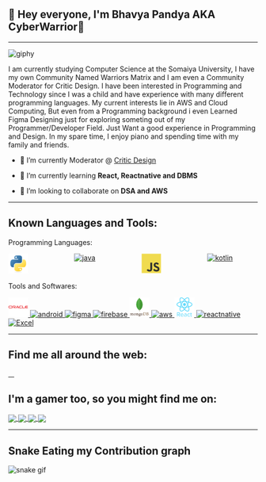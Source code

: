 ## 👋 Hey everyone, I'm Bhavya Pandya AKA CyberWarrior👋
_______________________________________________________________________________________________________________________________________________________________________
![giphy](https://user-images.githubusercontent.com/80274814/199753248-fc2847fa-2574-4864-8189-5d8bf5f46fb5.gif)

I am currently studying Computer Science at the Somaiya University, I have my own Community Named Warriors Matrix and I am even a Community Moderator for Critic Design. I have been interested in Programming and Technology since I was a child and have experience with many different programming languages. My current interests lie in AWS and Cloud Computing, But even from a Programming background i even Learned Figma Designing just for exploring someting out of my Programmer/Developer Field. Just Want a good experience in Programming and Design. In my spare time, I enjoy piano and spending time with my family and friends.

- 🔭 I’m currently Moderator @ [Critic Design](https://criticdesigns.com/)

- 🌱 I’m currently learning **React, Reactnative and DBMS**

- 👯 I’m looking to collaborate on **DSA and AWS**
_______________________________________________________________________________________________________________________________________________________________________

## Known Languages and Tools:
Programming Languages:
<p style="display: flex; width: 90%; justify-content: space-between; align="left"><a href="https://www.python.org" target="_blank" rel="noreferrer"> <img src="https://raw.githubusercontent.com/devicons/devicon/master/icons/python/python-original.svg" alt="python" width="40" height="40"/> </a>
<a href="https://www.java.com" target="_blank" rel="noreferrer"> <img src="https://user-images.githubusercontent.com/80274814/199768999-a278ed23-f194-49a2-9493-f1ec5e65cd54.svg" alt="java" width="40" height="40"/> </a>
<a href="https://developer.mozilla.org/en-US/docs/Web/JavaScript" target="_blank" rel="noreferrer"> <img src="https://raw.githubusercontent.com/devicons/devicon/master/icons/javascript/javascript-original.svg" alt="javascript" width="40" height="40"/> </a>
<a href="https://kotlinlang.org" target="_blank" rel="noreferrer"> <img src="https://user-images.githubusercontent.com/80274814/199768277-777c1681-61cc-461a-b2f7-432f57b7f825.svg" alt="kotlin" width="40" height="40"/> </a> 
  
Tools and Softwares:
<p align="left">
<a href="https://www.oracle.com/" target="_blank" rel="noreferrer"> <img src="https://raw.githubusercontent.com/devicons/devicon/master/icons/oracle/oracle-original.svg" alt="oracle" width="40" height="40"/> </a>
<a href="https://developer.android.com" target="_blank" rel="noreferrer"> <img src="https://user-images.githubusercontent.com/80274814/199775203-5b817d83-f417-4e32-9344-ef98267451e2.svg" alt="android" width="40" height="40"/> </a> 
<a href="https://www.figma.com/" target="_blank" rel="noreferrer"> <img src="https://www.vectorlogo.zone/logos/figma/figma-icon.svg" alt="figma" width="40" height="40"/> </a> 
<a href="https://firebase.google.com/" target="_blank" rel="noreferrer"> <img src="https://www.vectorlogo.zone/logos/firebase/firebase-icon.svg" alt="firebase" width="40" height="40"/> </a> 
<a href="https://www.mongodb.com/" target="_blank" rel="noreferrer"> <img src="https://raw.githubusercontent.com/devicons/devicon/master/icons/mongodb/mongodb-original-wordmark.svg" alt="mongodb" width="40" height="40"/> </a> 
<a href="https://aws.amazon.com" target="_blank" rel="noreferrer"> <img src="https://user-images.githubusercontent.com/80274814/199768468-e009f1dc-ca8e-4b35-97cf-bb1be2f96527.svg" alt="aws" width="40" height="40"/> </a> 
<a href="https://reactjs.org/" target="_blank" rel="noreferrer"> <img src="https://raw.githubusercontent.com/devicons/devicon/master/icons/react/react-original-wordmark.svg" alt="react" width="40" height="40"/> </a> 
<a href="https://reactnative.dev/" target="_blank" rel="noreferrer"> <img src="https://user-images.githubusercontent.com/80274814/199778341-9a6409b1-2c11-41cd-92b3-756adf416214.svg" alt="reactnative" width="40" height="40"/> </a>
<a href="https://www.microsoft.com/en-in/microsoft-365/excel" target="_blank" rel="noreferrer"> <img src="https://user-images.githubusercontent.com/80274814/199767471-b08266ac-1921-4edf-a98e-83894d039892.svg" alt="Excel" width="40" height="40"/> </a> </p>

________________________________________________________________________________________________________________________________________________________

## Find me all around the web:
<p align="left"><a href="https://twitter.com/0Cyberwarrior1" target="blank"> <img align="center" src="https://user-images.githubusercontent.com/80274814/199778794-e1cc6e38-7873-4e95-80ef-1b04d4857aa7.svg" title = "Twitter" alt="" height="30" /> </a>
<a href="https://www.linkedin.com/in/bhavya-pandya-3ba199247/" target="blank"> <img align="center" src="https://github.com/mishmanners/MishManners/blob/master/socials/transparent-Linkedin-logo-icon.png" alt="" height="30" /> </a>
<a href="http://instagram.com/Cyberwarrior1.0" target="blank"> <img align="center" src="https://user-images.githubusercontent.com/80274814/199779516-e166dba1-b28e-405d-8ecd-0b7bca9f8d68.svg" alt="" height="30" /> </a>
<a href="https://account.beacons.ai/account/home/home" target="blank"> <img align="center" src="https://user-images.githubusercontent.com/80274814/199801574-afa82601-2a5c-4982-b488-0df5efc97800.svg" alt="" height="30" /> </a>
  
## I'm a gamer too, so you might find me on:
<p align="left"><a href="https://discord.gg/hHSUZaD5W4" target="blank"> <img align="center" src="https://user-images.githubusercontent.com/80274814/199780662-0b75c3ad-fbdc-40cd-b0c2-3c0aaaff3359.svg" height="30" /> </a>
<a href="CyberWarrior1.0" target="blank"> <img align="center" src="https://user-images.githubusercontent.com/80274814/199794182-150e7614-cf20-469e-998d-b8826b322a68.svg" height="30" /> </a> 
<a href="CyberWarrior#21808" target="blank"> <img align="center" src="https://user-images.githubusercontent.com/80274814/199795573-efd28c13-16e8-4b2a-96f0-aa0f8332149c.svg" height="30" /> </a>
<a href="https://steamcommunity.com/id/Cyberwarrior_Matrix/" target="blank"> <img align="center" src="https://user-images.githubusercontent.com/80274814/199795869-091ffaf1-0dc3-4baa-827f-329e9a42d628.svg" height="30" /> </a>

___________________________________________________________________________________________________________________________________
## Snake Eating my Contribution graph

![snake gif](https://github.com/CyberWarrior743/CyberWarrior743/blob/output/github-contribution-grid-snake.svg)

